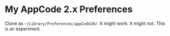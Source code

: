 # My AppCode 2.x Preferences

Clone as `~/Library/Preferences/appCode20/`. It might work. It might not. This is an experiment.